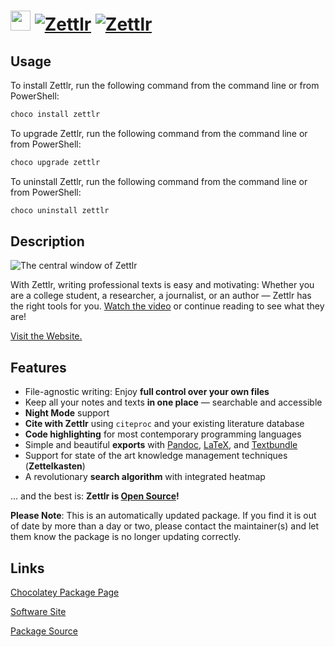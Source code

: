 ﻿# <img src="https://cdn.jsdelivr.net/gh/mkevenaar/chocolatey-packages@4fa07822efa981d198c0dd8801a7a98219c5184c/icons/zettlr.png" width="32" height="32"/> [![Zettlr](https://img.shields.io/chocolatey/v/zettlr.svg?label=Zettlr)](https://chocolatey.org/packages/zettlr) [![Zettlr](https://img.shields.io/chocolatey/dt/zettlr.svg)](https://chocolatey.org/packages/zettlr)

## Usage
To install Zettlr, run the following command from the command line or from PowerShell:
```powershell
choco install zettlr
```

To upgrade Zettlr, run the following command from the command line or from PowerShell:
```powershell
choco upgrade zettlr
```

To uninstall Zettlr, run the following command from the command line or from PowerShell:
```powershell
choco uninstall zettlr
```

## Description
![The central window of Zettlr](https://cdn.jsdelivr.net/gh/mkevenaar/chocolatey-packages@5e55e33f3550ffba353990103f9a0ffadda9adc7/automatic/zettlr/screenshot.png)

With Zettlr, writing professional texts is easy and motivating: Whether you are a college student, a researcher, a journalist, or an author — Zettlr has the right tools for you. [Watch the video](https://www.youtube.com/watch?v=BJ27r6YGpAs) or continue reading to see what they are!

[Visit the Website.](https://zettlr.com/)

## Features

- File-agnostic writing: Enjoy **full control over your own files**
- Keep all your notes and texts **in one place** — searchable and accessible
- **Night Mode** support
- **Cite with Zettlr** using `citeproc` and your existing literature database
- **Code highlighting** for most contemporary programming languages
- Simple and beautiful **exports** with [Pandoc](https://pandoc.org/), [LaTeX](https://www.latex-project.org/), and [Textbundle](http://textbundle.org/)
- Support for state of the art knowledge management techniques (**Zettelkasten**)
- A revolutionary **search algorithm** with integrated heatmap

… and the best is: **Zettlr is [Open Source](https://en.wikipedia.org/wiki/Free_and_open-source_software)!**

**Please Note**: This is an automatically updated package. If you find it is
out of date by more than a day or two, please contact the maintainer(s) and
let them know the package is no longer updating correctly.


## Links
[Chocolatey Package Page](https://chocolatey.org/packages/zettlr)

[Software Site](https://www.zettlr.com/)

[Package Source](https://github.com/mkevenaar/chocolatey-packages/tree/master/automatic/zettlr)

